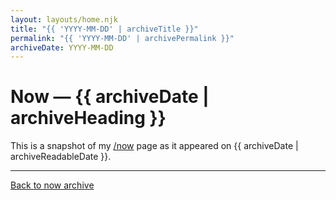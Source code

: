 ```yaml
---
layout: layouts/home.njk
title: "{{ 'YYYY-MM-DD' | archiveTitle }}"
permalink: "{{ 'YYYY-MM-DD' | archivePermalink }}"
archiveDate: YYYY-MM-DD
---
```


<h1>Now — {{ archiveDate | archiveHeading }}</h1>
<p>This is a snapshot of my <a href="/now/">/now</a> page as it appeared on {{ archiveDate | archiveReadableDate }}.</p>

<!-- Copy the content from /now/ page here, excluding the footer and archive link -->

---
<p><a href="/now/archive/">Back to now archive</a></p>
